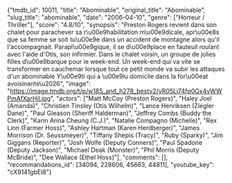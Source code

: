 {"tmdb_id": 10011, "title": "Abominable", "original_title": "Abominable", "slug_title": "abominable", "date": "2006-04-10", "genre": ["Horreur / Thriller"], "score": "4.8/10", "synopsis": "Preston Rogers revient dans son chalet pour parachever sa r\u00e9habilitation m\u00e9dicale, apr\u00e8s que sa femme se soit tu\u00e9e dans un accident de montagne alors qu'il l'accompagnait. Parapl\u00e9gique, il se d\u00e9place en fauteuil roulant avec l'aide d'Otis, son infirmier. Dans le chalet voisin, un groupe de jolies filles d\u00e9barque pour le week-end. Un week-end qui va vite se transformer en cauchemar lorsque tout ce petit monde va subir les attaques d'un abominable Y\u00e9ti qui a \u00e9lu domicile dans la for\u00eat avoisinante\u2026", "image": "https://image.tmdb.org/t/p/w185_and_h278_bestv2/yR05Lj74fp0Gx4vWWPmAfXarHjl.jpg", "actors": ["Matt McCoy (Preston Rogers)", "Haley Joel (Amanda)", "Christien Tinsley (Otis Wilhelm)", "Lance Henriksen (Ziegler Dane)", "Paul Gleason (Sheriff Halderman)", "Jeffrey Combs (Buddy the Clerk)", "Karin Anna Cheung (C.J.)", "Natalie Compagno (Michelle)", "Rex Linn (Farmer Hoss)", "Ashley Hartman (Karen Herdberger)", "James Morrison (Dr. Seussmeyer)", "Tiffany Shepis (Tracy)", "Ruby (Sparky)", "Jim Giggans (Reporter)", "Josh Wolfe (Deputy Conners)", "Paul Spadone (Deputy Jackson)", "Michael Deak (Monster)", "Phil Morris (Deputy McBride)", "Dee Wallace (Ethel Hoss)"], "comments": [], "recommandations_id": [34094, 228606, 45663, 44811], "youtube_key": "cX9141gbEl8"}